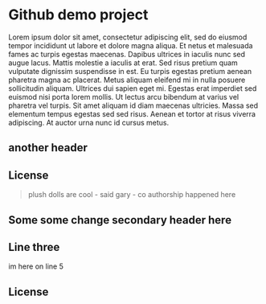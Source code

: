 # Github demo project
Lorem ipsum dolor sit amet, consectetur adipiscing elit, sed do eiusmod tempor incididunt ut labore et dolore magna aliqua. Et netus et malesuada fames ac turpis egestas maecenas. Dapibus ultrices in iaculis nunc sed augue lacus. Mattis molestie a iaculis at erat. Sed risus pretium quam vulputate dignissim suspendisse in est. Eu turpis egestas pretium aenean pharetra magna ac placerat. Metus aliquam eleifend mi in nulla posuere sollicitudin aliquam. Ultrices dui sapien eget mi. Egestas erat imperdiet sed euismod nisi porta lorem mollis. Ut lectus arcu bibendum at varius vel pharetra vel turpis. Sit amet aliquam id diam maecenas ultricies. Massa sed elementum tempus egestas sed sed risus. Aenean et tortor at risus viverra adipiscing. At auctor urna nunc id cursus metus.



## another header

## License
> plush dolls are cool - said gary - co authorship happened here

## Some  some change secondary header here

## Line three

im here on line 5
## License

